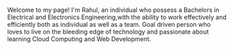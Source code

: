 Welcome to my page!
I'm Rahul, an individual who possess a Bachelors in Electrical and Electronics Engineering,with the ability to work effectively and efficiently both as individual as well as a team.
Goal driven person who loves to live on the bleeding edge of technology and passionate about learning Cloud Computing and Web Development.
